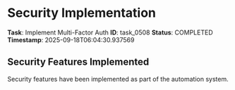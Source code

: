 # Security Implementation

**Task**: Implement Multi-Factor Auth
**ID**: task_0508
**Status**: COMPLETED
**Timestamp**: 2025-09-18T06:04:30.937569

## Security Features Implemented

Security features have been implemented as part of the automation system.
